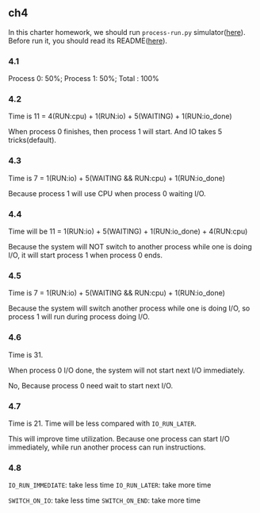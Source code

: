 ## ch4

In this charter homework, we should run `process-run.py` simulator([here](./code/ch4/process-run.py)). Before run it, you should read its README([here](./code/ch4/README.md)).

### 4.1

Process 0: 50%; Process 1: 50%; Total : 100%

### 4.2

Time is 11 = 4(RUN:cpu) + 1(RUN:io) + 5(WAITING) + 1(RUN:io_done)

When process 0 finishes, then process 1 will start. And IO takes 5 tricks(default).

### 4.3

Time is 7 = 1(RUN:io) + 5(WAITING && RUN:cpu) + 1(RUN:io_done)

Because process 1 will use CPU when process 0 waiting I/O.

### 4.4

Time will be 11 = 1(RUN:io) + 5(WAITING) + 1(RUN:io_done) + 4(RUN:cpu)

Because the system will NOT switch to another process while one is doing I/O, it will start process 1 when process 0 ends.

### 4.5

Time is 7 = 1(RUN:io) + 5(WAITING && RUN:cpu) + 1(RUN:io_done)

Because the system will switch another process while one is doing I/O, so process 1 will run during process doing I/O.

### 4.6

Time is 31.

When process 0 I/O done, the system will not start next I/O immediately.

No, Because process 0 need wait to start next I/O.

### 4.7

Time is 21. Time will be less compared with `IO_RUN_LATER`.

This will improve time utilization. Because one process can start I/O immediately, while run another process can run instructions.

### 4.8

`IO_RUN_IMMEDIATE`: take less time
`IO_RUN_LATER`: take more time

`SWITCH_ON_IO`: take less time
`SWITCH_ON_END`: take more time
